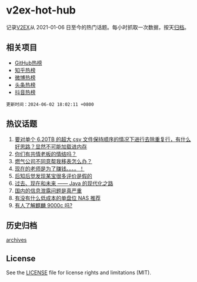 # v2ex-hot-hub

 记录[V2EX](https://www.v2ex.com/)从 2021-01-06 日至今的热门话题。每小时抓取一次数据，按天[归档](archives)。
 
 ## 相关项目

- [GitHub热榜](https://github.com/it985/github-hot-hub)
- [知乎热榜](https://github.com/it985/zhihu-hot-hub)
- [微博热榜](https://github.com/it985/weibo-hot-hub)
- [头条热榜](https://github.com/it985/toutiao-hot-hub)
- [抖音热榜](https://github.com/it985/douyin-hot-hub)


 `更新时间：2024-06-02 18:02:11 +0800`

## 热议话题

1. [要对单个 6.20TB 的超大 csv 文件保持顺序的情况下进行去除重复行，有什么好思路？显然不可能加载进内存](https://www.v2ex.com/t/1046023)
1. [你们有共情老板的情结吗？](https://www.v2ex.com/t/1046046)
1. [燃气公司不同意帮我移表怎么办？](https://www.v2ex.com/t/1045990)
1. [现在的老师是为了赚钱。。。。！](https://www.v2ex.com/t/1046103)
1. [后知后觉发现某宝很多评价是假的](https://www.v2ex.com/t/1046085)
1. [过去、现在和未来 —— Java 的现代化之路](https://www.v2ex.com/t/1046015)
1. [国内的信息泄露问题是真严重](https://www.v2ex.com/t/1046100)
1. [有没有什么低成本的单盘位 NAS 推荐](https://www.v2ex.com/t/1046010)
1. [有人了解麒麟 9000c 吗?](https://www.v2ex.com/t/1046056)

## 历史归档

[archives](archives)

## License

See the [LICENSE](LICENSE) file for license rights and limitations (MIT).
